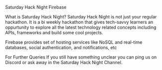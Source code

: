Saturday Hack Night Firebase

What is Saturday Hack Night?
Saturday Hack Night is not just your regular hackathon. It is a bi weekly hackathon that gives tech-savvy learners an oppurtunity to explore all the latest technology related concepts including APIs, frameworks and build some cool projects.

Firebase provides set of hosting services like NoSQL and real-time databases, social authentication, and notifications, etc

[](Documentation)
For Further Queries
If you still have something unclear you can ping us on Discord or ask away in the Saturday Hack Night Channel.
